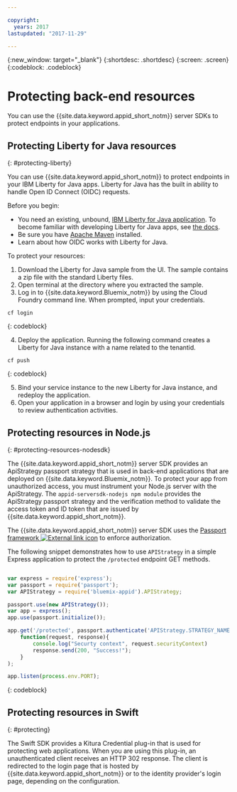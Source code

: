 ```yaml
---

copyright:
  years: 2017
lastupdated: "2017-11-29"

---
```

{:new_window: target="_blank"}
{:shortdesc: .shortdesc}
{:screen: .screen}
{:codeblock: .codeblock}


# Protecting back-end resources

You can use the {{site.data.keyword.appid_short_notm}} server SDKs to protect endpoints in your applications.

## Protecting Liberty for Java resources
{: #protecting-liberty}

You can use {{site.data.keyword.appid_short_notm}} to protect endpoints in your IBM Liberty for Java apps. Liberty for Java has the built in ability to handle Open ID Connect (OIDC) requests.

Before you begin:
* You need an existing, unbound, [IBM Liberty for Java application](https://console.bluemix.net/catalog/starters/liberty-for-java). To become familiar with developing Liberty for Java apps, see [the docs](/docs/runtimes/liberty/index.html).
* Be sure you have [Apache Maven](https://maven.apache.org/download.cgi) installed.
* Learn about how OIDC works with Liberty for Java.

To protect your resources:

1. Download the Liberty for Java sample from the UI. The sample contains a zip file with the standard Liberty files.
2. Open terminal at the directory where you extracted the sample.
3. Log in to {{site.data.keyword.Bluemix_notm}} by using the Cloud Foundry command line. When prompted, input your credentials.

  ```
  cf login
  ```
  {: codeblock}

4. Deploy the application. Running the following command creates a Liberty for Java instance with a name related to the tenantid.

  ```
  cf push
  ```
  {: codeblock}

5. Bind your service instance to the new Liberty for Java instance, and redeploy the application.
6. Open your application in a browser and login by using your credentials to review authentication activities.

## Protecting resources in Node.js
{: #protecting-resources-nodesdk}

The {{site.data.keyword.appid_short_notm}} server SDK provides an ApiStrategy passport strategy that is used in back-end applications that are deployed on {{site.data.keyword.Bluemix_notm}}. To protect your app from unauthorized access, you must instrument your Node.js server with the ApiStrategy. The `appid-serversdk-nodejs npm module` provides the ApiStrategy passport strategy and the verification method to validate the access token and ID token that are issued by {{site.data.keyword.appid_short_notm}}.

The {{site.data.keyword.appid_short_notm}} server SDK uses the <a href="http://passportjs.org/" target="_blank">Passport framework <img src="../../icons/launch-glyph.svg" alt="External link icon"></a> to enforce authorization.

The following snippet demonstrates how to use `APIStrategy` in a simple Express application to protect the `/protected` endpoint GET methods.

  ```JavaScript

  var express = require('express');
  var passport = require('passport');
  var APIStrategy = require('bluemix-appid').APIStrategy;

  passport.use(new APIStrategy());
  var app = express();
  app.use(passport.initialize());

  app.get('/protected', passport.authenticate('APIStrategy.STRATEGY_NAME', {session: false }),
      function(request, response){
          console.log("Securty context", request.securityContext)    
          response.send(200, "Success!");
      }
  );

  app.listen(process.env.PORT);
  ```
  {: codeblock}

## Protecting resources in Swift
{: #protecting}

The Swift SDK provides a Kitura Credential plug-in that is used for protecting web applications. When you are using this plug-in, an unauthenticated client receives an HTTP 302 response. The client is redirected to the login page that is hosted by {{site.data.keyword.appid_short_notm}} or to the identity provider's login page, depending on the configuration.
